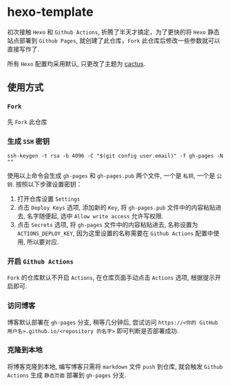 # hexo-template

初次接触 `Hexo` 和 `Github Actions`, 折腾了半天才搞定，为了更快的将 `Hexo` 静态站点部署到 `Github Pages`, 就创建了此仓库，`Fork` 此仓库后修改一些参数就可以直接写作了.

所有 `Hexo` 配置均采用默认, 只更改了主题为 [cactus](https://github.com/probberechts/hexo-theme-cactus).

## 使用方式

### `Fork`

先 `Fork` 此仓库

### 生成 `SSH` 密钥

```
ssh-keygen -t rsa -b 4096 -C "$(git config user.email)" -f gh-pages -N ""
```

使用以上命令会生成 `gh-pages` 和 `gh-pages.pub` 两个文件, 一个是 `私钥`, 一个是 `公钥`. 按照以下步骤设置密钥：

1. 打开仓库设置 `Settings`
2. 点击 `Deploy Keys` 选项, 添加新的 `Key`, 将 `gh-pages.pub` 文件中的内容粘贴进去, 名字随便起, 选中 `Allow write access` 允许写权限.
3. 点击 `Secrets` 选项, 将 `gh-pages` 文件中的内容粘贴进去, 名称设置为 `ACTIONS_DEPLOY_KEY`, 因为这里设置的名称需要在 `Github Actions` 配置中使用, 所以要对应.

### 开启 `Github Actions`

`Fork` 的仓库默认不开启 `Actions`, 在仓库页面手动点击 `Actions` 选项, 根据提示开启即可.

### 访问博客

博客默认部署在 `gh-pages` 分支, 稍等几分钟后, 尝试访问 `https://<你的 GitHub 用户名>.github.io/<repository 的名字>` 即可判断是否部署成功.

### 克隆到本地

将博客克隆到本地, 编写博客只需将 `markdown` 文件 `push` 到仓库, 就会触发 `Github Actions` 生成 `静态页面` 部署到 `gh-pages` 分支.
